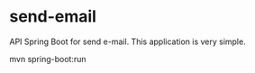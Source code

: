 # send-email
API Spring Boot for send e-mail. This application is very simple.


mvn spring-boot:run
